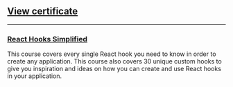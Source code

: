 ## [View certificate](https://github.mndev.eu/Certificates/blob/main/Web%20Dev%20Simplified/React%20Hooks%20Simplified/React%20Hooks%20Simplified-certificate.pdf)

---

### [React Hooks Simplified](https://courses.webdevsimplified.com/react-hooks-simplified)

This course covers every single React hook you need to know in order to create any application. This course also covers 30 unique custom hooks to give you inspiration and ideas on how you can create and use React hooks in your application.
